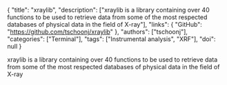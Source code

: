 {
  "title": "xraylib",
  "description": ["xraylib is a library containing over 40 functions to be used to retrieve data from some of the most respected databases of physical data in the field of X-ray"],
  "links": {
    "GitHub": "https://github.com/tschoonj/xraylib"
  },
  "authors": ["tschoonj"],
  "categories": ["Terminal"],
  "tags": ["Instrumental analysis", "XRF"],
  "doi": null
}

<!-- Generated by csv2md.R – do not edit by hand -->

xraylib is a library containing over 40 functions to be used to retrieve data from some of the most respected databases of physical data in the field of X-ray